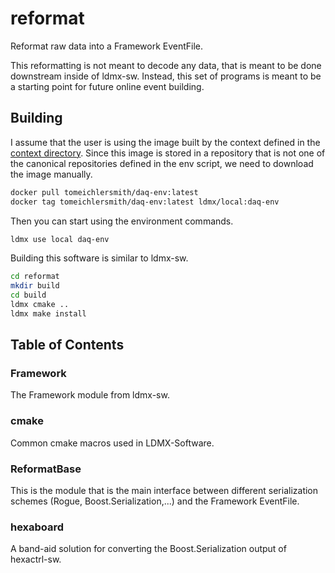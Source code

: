 # reformat

Reformat raw data into a Framework EventFile.

This reformatting is not meant to decode any data, that is meant to be done downstream inside of ldmx-sw.
Instead, this set of programs is meant to be a starting point for future online event building.

## Building
I assume that the user is using the image built by the context defined in the [context directory](context).
Since this image is stored in a repository that is not one of the canonical repositories defined in the env script,
we need to download the image manually.
```bash
docker pull tomeichlersmith/daq-env:latest
docker tag tomeichlersmith/daq-env:latest ldmx/local:daq-env
```
Then you can start using the environment commands.
```bash
ldmx use local daq-env
```

Building this software is similar to ldmx-sw.
```bash
cd reformat
mkdir build
cd build
ldmx cmake ..
ldmx make install
```

## Table of Contents

### Framework
The Framework module from ldmx-sw.

### cmake
Common cmake macros used in LDMX-Software.

### ReformatBase
This is the module that is the main interface between different serialization schemes (Rogue, Boost.Serialization,...)
and the Framework EventFile.

### hexaboard
A band-aid solution for converting the Boost.Serialization output of hexactrl-sw.
